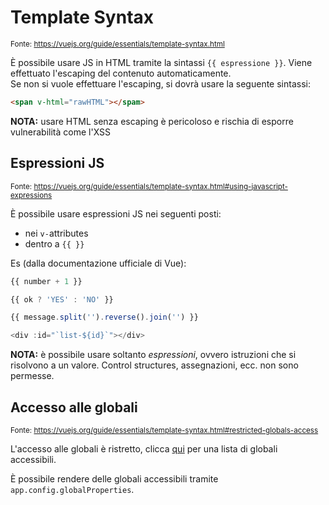 # Template Syntax

<small> Fonte: https://vuejs.org/guide/essentials/template-syntax.html </small>

È possibile usare JS in HTML tramite la sintassi `{{ espressione }}`. Viene effettuato l'escaping del contenuto automaticamente.  
Se non si vuole effettuare l'escaping, si dovrà usare la seguente sintassi:
```html
<span v-html="rawHTML"></spam>
```

**NOTA:** usare HTML senza escaping è pericoloso e rischia di esporre vulnerabilità come l'XSS

## Espressioni JS
<small> Fonte: https://vuejs.org/guide/essentials/template-syntax.html#using-javascript-expressions </small>

È possibile usare espressioni JS nei seguenti posti:
- nei `v-`attributes
- dentro a `{{ }}`

Es (dalla documentazione ufficiale di Vue):
```js
{{ number + 1 }}

{{ ok ? 'YES' : 'NO' }}

{{ message.split('').reverse().join('') }}

<div :id="`list-${id}`"></div>
```

**NOTA:** è possibile usare soltanto *espressioni*, ovvero istruzioni che si risolvono a un valore. Control structures, assegnazioni, ecc. non sono permesse.  

## Accesso alle globali
<small> Fonte: https://vuejs.org/guide/essentials/template-syntax.html#restricted-globals-access </small>

L'accesso alle globali è ristretto, clicca [qui](https://github.com/vuejs/core/blob/main/packages/shared/src/globalsAllowList.ts#L3) per una lista di globali accessibili.

È possibile rendere delle globali accessibili tramite `app.config.globalProperties`.  